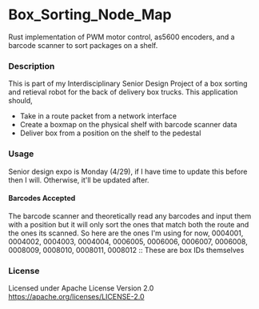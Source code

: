 # Box_Sorting_Node_Map

Rust implementation of PWM motor control, as5600 encoders, and a barcode scanner to sort packages on a shelf.

### Description

This is part of my Interdisciplinary Senior Design Project of a box sorting and retieval robot for the back of delivery box trucks.
This application should,
- Take in a route packet from a network interface
- Create a boxmap on the physical shelf with barcode scanner data
- Deliver box from a position on the shelf to the pedestal

### Usage

Senior design expo is Monday (4/29), if I have time to update this before then I will.
Otherwise, it'll be updated after.

#### Barcodes Accepted

The barcode scanner and theoretically read any barcodes and input them with a position but it will only sort the ones that match both
the route and the ones its scanned.  So here are the ones I'm using for now,
0004001, 0004002, 0004003, 0004004, 0006005, 0006006, 0006007, 0006008, 0008009, 0008010, 0008011, 0008012 :: These are box IDs themselves


### License

Licensed under 
Apache License Version 2.0 https://apache.org/licenses/LICENSE-2.0